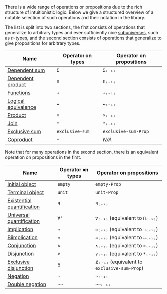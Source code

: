 There is a wide range of operations on propositions due to the rich structure of
intuitionistic logic. Below we give a structured overview of a notable selection
of such operations and their notation in the library.

The list is split into two sections, the first consists of operations that
generalize to arbitrary types and even sufficiently nice
[subuniverses](foundation.subuniverses.md), such as
$n$-[types](foundation-core.truncated-types.md), and the second section consists
of operations that generalize to give propositions for arbitrary types.

| Name                                                        | Operator on types | Operator on propositions |
| ----------------------------------------------------------- | ----------------- | ------------------------ |
| [Dependent sum](foundation.dependent-pair-types.md)         | `Σ`               | `Σ₍₋₁₎`                  |
| [Dependent product](foundation.dependent-function-types.md) | `Π`               | `Π₍₋₁₎`                  |
| [Functions](foundation-core.function-types.md)              | `→`               | `→₍₋₁₎`                  |
| [Logical equivalence](foundation.logical-equivalences.md)   | `↔`               | `↔₍₋₁₎`                  |
| [Product](foundation-core.cartesian-product-types.md)       | `×`               | `×₍₋₁₎`                  |
| [Join](synthetic-homotopy-theory.joins-of-types.md)         | `*`               | `*₍₋₁₎`                  |
| [Exclusive sum](foundation.exclusive-sum.md)                | `exclusive-sum`   | `exclusive-sum-Prop`     |
| [Coproduct](foundation-core.coproduct-types.md)             | `+`               | _N/A_                    |

Note that for many operations in the second section, there is an equivalent
operation on propositions in the first.

| Name                                                                   | Operator on types | Operator on propositions                     |
| ---------------------------------------------------------------------- | ----------------- | -------------------------------------------- |
| [Initial object](foundation-core.empty-types.md)                       | `empty`           | `empty-Prop`                                 |
| [Terminal object](foundation.unit-type.md)                             | `unit`            | `unit-Prop`                                  |
| [Existential quantification](foundation.existential-quantification.md) | `∃`               | `∃₍₋₁₎`                                      |
| [Universal quantification](foundation.universal-quantification.md)     | `∀'`              | `∀₍₋₁₎` (equivalent to `Π₍₋₁₎`)              |
| [Implication](foundation.implication.md)                               | `⇒`               | `⇒₍₋₁₎` (equivalent to `→₍₋₁₎`)              |
| [Biimplication](foundation.biimplication.md)                           | `⇔`               | `⇔₍₋₁₎` (equivalent to `↔₍₋₁₎`)              |
| [Conjunction](foundation.conjunction.md)                               | `∧`               | `∧₍₋₁₎` (equivalent to `×₍₋₁₎`)              |
| [Disjunction](foundation.disjunction.md)                               | `∨`               | `∨₍₋₁₎` (equivalent to `*₍₋₁₎`)              |
| [Exclusive disjunction](foundation.exclusive-disjunction.md)           | `⊻`               | `⊻₍₋₁₎` (equivalent to `exclusive-sum-Prop`) |
| [Negation](foundation.negation.md)                                     | `¬`               | `¬₍₋₁₎`                                      |
| [Double negation](foundation.double-negation.md)                       | `¬¬`              | `¬¬₍₋₁₎`                                     |
